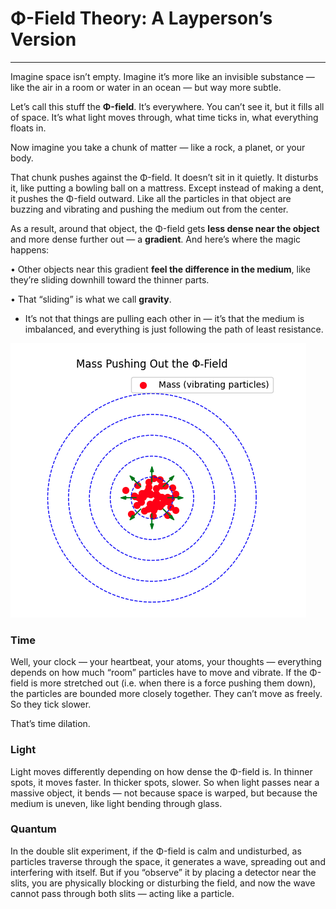 # Φ-Field Theory: A Layperson’s Version

---

Imagine space isn’t empty. Imagine it’s more like an invisible substance — like the air in a room or water in an ocean — but way more subtle.

Let’s call this stuff the <b>Φ-field</b>. It’s everywhere. You can’t see it, but it fills all of space. It’s what light moves through, what time ticks in, what everything floats in.

Now imagine you take a chunk of matter — like a rock, a planet, or your body.

That chunk pushes against the Φ-field. It doesn’t sit in it quietly. It disturbs it, like putting a bowling ball on a mattress. Except instead of making a dent, it pushes the Φ-field outward. Like all the particles in that object are buzzing and vibrating and pushing the medium out from the center.

As a result, around that object, the Φ-field gets <b>less dense near the object</b> and more dense further out — a <b>gradient</b>. And here’s where the magic happens:

• Other objects near this gradient <b>feel the difference in the medium</b>, like they’re sliding downhill toward the thinner parts.

• That “sliding” is what we call <b>gravity</b>.

- It’s not that things are pulling each other in — it’s that the medium is imbalanced, and everything is just following the path of least resistance.

![Alt text](assets/fig1.png?raw=true "Title")

### Time
Well, your clock — your heartbeat, your atoms, your thoughts — everything depends on how much “room” particles have to move and vibrate. If the Φ-field is more stretched out (i.e. when there is a force pushing them down), the particles are bounded more closely together. They can’t move as freely. So they tick slower.

That’s time dilation.

### Light
Light moves differently depending on how dense the Φ-field is. In thinner spots, it moves faster. In thicker spots, slower. So when light passes near a massive object, it bends — not because space is warped, but because the medium is uneven, like light bending through glass.

### Quantum
In the double slit experiment, if the Φ-field is calm and undisturbed, as particles traverse through the space, it generates a wave, spreading out and interfering with itself. But if you “observe” it by placing a detector near the slits, you are physically blocking or disturbing the field, and now the wave cannot pass through both slits — acting like a particle.